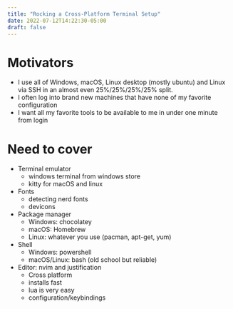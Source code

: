 ```yaml
---
title: "Rocking a Cross-Platform Terminal Setup"
date: 2022-07-12T14:22:30-05:00
draft: false
---
```


# Motivators
+ I use all of Windows, macOS, Linux desktop (mostly ubuntu) and Linux via SSH in
  an almost even 25%/25%/25%/25% split.
+ I often log into brand new machines that have none of my favorite configuration
+ I want all my favorite tools to be available to me in under one minute from
  login


# Need to cover
+ Terminal emulator
  - windows terminal from windows store
  - kitty for macOS and linux
+ Fonts
  - detecting nerd fonts
  - devicons
+ Package manager
  - Windows: chocolatey
  - macOS: Homebrew
  - Linux: whatever you use (pacman, apt-get, yum)
+ Shell
  - Windows: powershell
  - macOS/Linux: bash  (old school but reliable)
+ Editor: nvim and justification
  - Cross platform
  - installs fast
  - lua is very easy
  - configuration/keybindings
